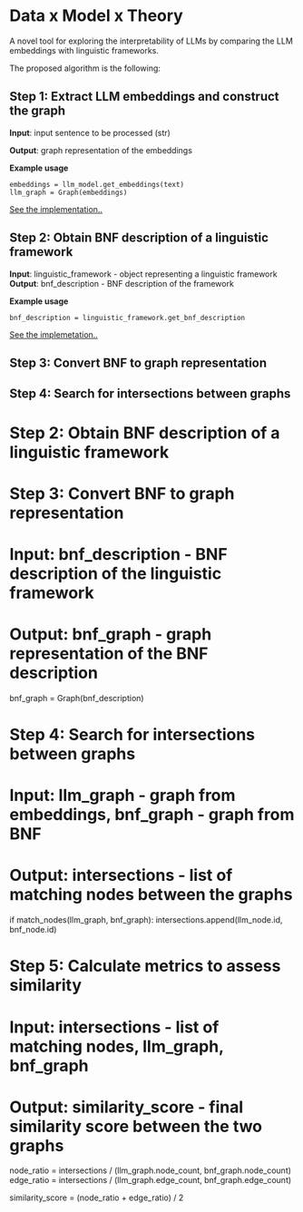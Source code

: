 # Data x Model x Theory

A novel tool for exploring the interpretability of LLMs by comparing the LLM embeddings with linguistic frameworks.

The proposed algorithm is the following:

## Step 1: Extract LLM embeddings and construct the graph

**Input**: input sentence to be processed (str)

**Output**: graph representation of the embeddings

**Example usage**

```
embeddings = llm_model.get_embeddings(text)
llm_graph = Graph(embeddings)
```

[See the implementation..](https://github.com/vifirsanova/llm-dmt/blob/main/get_embeddings.ipynb)

## Step 2: Obtain BNF description of a linguistic framework

**Input**: linguistic_framework - object representing a linguistic framework
**Output**: bnf_description - BNF description of the framework

**Example usage**

```
bnf_description = linguistic_framework.get_bnf_description
```

[See the implemetation..](https://github.com/vifirsanova/llm-dmt/blob/main/get_rules.ipynb)

## Step 3: Convert BNF to graph representation



## Step 4: Search for intersections between graphs

   
# Step 2: Obtain BNF description of a linguistic framework


# Step 3: Convert BNF to graph representation
# Input: bnf_description - BNF description of the linguistic framework
# Output: bnf_graph - graph representation of the BNF description

bnf_graph = Graph(bnf_description)
    
# Step 4: Search for intersections between graphs
# Input: llm_graph - graph from embeddings, bnf_graph - graph from BNF
# Output: intersections - list of matching nodes between the graphs

if match_nodes(llm_graph, bnf_graph):
    intersections.append(llm_node.id, bnf_node.id)

# Step 5: Calculate metrics to assess similarity
# Input: intersections - list of matching nodes, llm_graph, bnf_graph
# Output: similarity_score - final similarity score between the two graphs

node_ratio = intersections / (llm_graph.node_count, bnf_graph.node_count)
edge_ratio = intersections / (llm_graph.edge_count, bnf_graph.edge_count)

similarity_score = (node_ratio + edge_ratio) / 2
